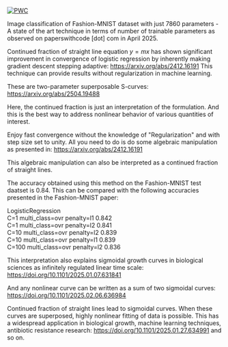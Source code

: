  	
[![PWC](https://img.shields.io/endpoint.svg?url=https://paperswithcode.com/badge/real-valued-continued-fraction-of-straight/image-classification-on-fashion-mnist)](https://paperswithcode.com/sota/image-classification-on-fashion-mnist?p=real-valued-continued-fraction-of-straight)  

Image classification of Fashion-MNIST dataset with just 7860 parameters - A state of the art technique in terms of number of trainable parameters as observed on paperswithcode [dot] com in April 2025. 

Continued fraction of straight line equation $y=mx$
has shown significant improvement in convergence of logistic regression by inherently making gradient descent stepping adaptive: https://arxiv.org/abs/2412.16191 This technique can provide results without regularization in machine learning.

These are two-parameter superposable S-curves: https://arxiv.org/abs/2504.19488

Here, the continued fraction is just an interpretation of the formulation. And this is the best way to address nonlinear behavior of various quantities of interest.

Enjoy fast convergence without the knowledge of "Regularization" 
and with step size set to unity.
All you need to do is do some algebraic manipulation as presented in:
https://arxiv.org/abs/2412.16191

This algebraic manipulation can also be interpreted as a continued fraction of straight lines.

The accuracy obtained using this method on the Fashion-MNIST test daatset is 0.84.
This can be compared with the following accuracies presented in the Fashion-MNIST paper:

LogisticRegression  
C=1 multi_class=ovr penalty=l1 0.842  
C=1 multi_class=ovr penalty=l2 0.841  
C=10 multi_class=ovr penalty=l2 0.839  
C=10 multi_class=ovr penalty=l1 0.839  
C=100 multi_class=ovr penalty=l2 0.836  
  
 This interpretation also explains sigmoidal growth curves in biological sciences as infinitely regulated linear time scale: https://doi.org/10.1101/2025.01.07.631841  

And any nonlinear curve can be written as a sum of two sigmoidal curves: https://doi.org/10.1101/2025.02.06.636984  

Continued fraction of straight lines lead to sigmoidal curves. When these curves are superposed, highly nonlinear fitting of data is possible. This has a widespread application in biological growth, machine learning techniques, antibiotic resistance research: https://doi.org/10.1101/2025.01.27.634991 and so on.
